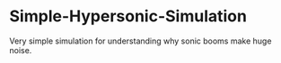# Simple-Hypersonic-Simulation
Very simple simulation for understanding why sonic booms make huge noise.
